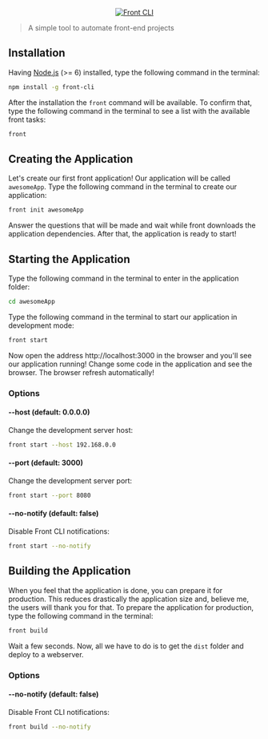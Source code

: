 <p align="center">
    <a href="https://front-cli.github.io">
        <img src="https://github.com/front-cli/front-cli/logo/logo-lg.png" alt="Front CLI"/>
    </a>
</p>

> A simple tool to automate front-end projects

## Installation

Having [Node.js](https://nodejs.org) (>= 6) installed, type the following command in the terminal:

```bash
npm install -g front-cli
```

After the installation the `front` command will be available. To confirm that, type the following command in the terminal to see a list with the available front tasks:

```bash
front
```

## Creating the Application

Let's create our first front application! Our application will be called `awesomeApp`. Type the following command in the terminal to create our application:

```bash
front init awesomeApp
```

Answer the questions that will be made and wait while front downloads the application dependencies. After that, the application is ready to start!

## Starting the Application

Type the following command in the terminal to enter in the application folder:

```bash
cd awesomeApp
```

Type the following command in the terminal to start our application in development mode:

```bash
front start
```

Now open the address http://localhost:3000 in the browser and you'll see our application running! Change some code in the application and see the browser. The browser refresh automatically!

### Options

#### --host (default: 0.0.0.0)

Change the development server host:

```bash
front start --host 192.168.0.0
```

#### --port (default: 3000)

Change the development server port:

```bash
front start --port 8080
```

#### --no-notify (default: false)

Disable Front CLI notifications:

```bash
front start --no-notify
```

## Building the Application

When you feel that the application is done, you can prepare it for production. This reduces drastically the application size and, believe me, the users will thank you for that. To prepare the application for production, type the following command in the terminal:

```bash
front build
```

Wait a few seconds. Now, all we have to do is to get the `dist` folder and deploy to a webserver.

### Options

#### --no-notify (default: false)

Disable Front CLI notifications:

```bash
front build --no-notify
```

